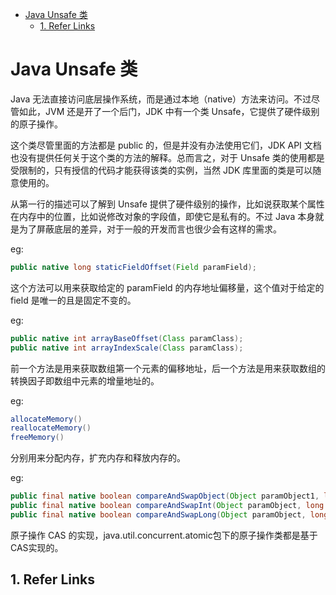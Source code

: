 - [Java Unsafe 类](#java-unsafe-%E7%B1%BB)
  - [1. Refer Links](#1-refer-links)

# Java Unsafe 类

Java 无法直接访问底层操作系统，而是通过本地（native）方法来访问。不过尽管如此，JVM 还是开了一个后门，JDK 中有一个类 Unsafe，它提供了硬件级别的原子操作。

这个类尽管里面的方法都是 public 的，但是并没有办法使用它们，JDK API 文档也没有提供任何关于这个类的方法的解释。总而言之，对于 Unsafe 类的使用都是受限制的，只有授信的代码才能获得该类的实例，当然 JDK 库里面的类是可以随意使用的。

从第一行的描述可以了解到 Unsafe 提供了硬件级别的操作，比如说获取某个属性在内存中的位置，比如说修改对象的字段值，即使它是私有的。不过 Java 本身就是为了屏蔽底层的差异，对于一般的开发而言也很少会有这样的需求。

eg:
```java
public native long staticFieldOffset(Field paramField);
```
这个方法可以用来获取给定的 paramField 的内存地址偏移量，这个值对于给定的 field 是唯一的且是固定不变的。

eg:
```java
public native int arrayBaseOffset(Class paramClass); 
public native int arrayIndexScale(Class paramClass);
```
前一个方法是用来获取数组第一个元素的偏移地址，后一个方法是用来获取数组的转换因子即数组中元素的增量地址的。

eg:
```java
allocateMemory()
reallocateMemory()
freeMemory()
```
分别用来分配内存，扩充内存和释放内存的。

eg: 
```java
public final native boolean compareAndSwapObject(Object paramObject1, long paramLong, Object paramObject2, Object paramObject3);
public final native boolean compareAndSwapInt(Object paramObject, long paramLong, int paramInt1, int paramInt2);
public final native boolean compareAndSwapLong(Object paramObject, long paramLong1, long paramLong2, long paramLong3);
```
原子操作 CAS 的实现，java.util.concurrent.atomic包下的原子操作类都是基于CAS实现的。

## 1. Refer Links
